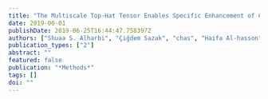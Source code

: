 ```yaml
---
title: "The Multiscale Top-Hat Tensor Enables Specific Enhancement of Curvilinear Structures in 2D and 3D Images"
date: 2019-00-01
publishDate: 2019-06-25T16:44:47.758397Z
authors: ["Shuaa S. Alharbi", "Çiğdem Sazak", "chas", "Haifa Al-hasson", "[Boguslaw Obara](https://community.dur.ac.uk/boguslaw.obara/)"]
publication_types: ["2"]
abstract: ""
featured: false
publication: "*Methods*"
tags: []
doi: ""
---
```

